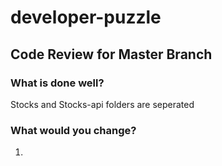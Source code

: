 # developer-puzzle


## Code Review for Master Branch

### What is done well?
  Stocks and Stocks-api folders are seperated
  
### What would you change?
  1.
